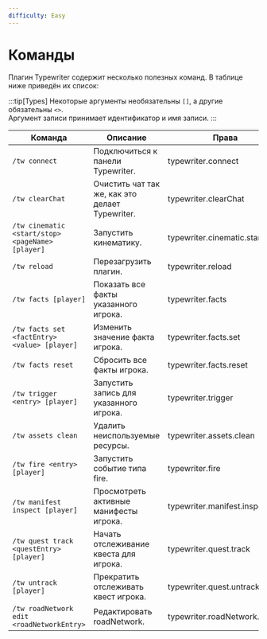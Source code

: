 ```yaml
---
difficulty: Easy
---
```


# Команды

Плагин Typewriter содержит несколько полезных команд. В таблице ниже приведён их список:

:::tip[Types]
Некоторые аргументы необязательны `[]`, а другие обязательны `<>`.\
Аргумент записи принимает идентификатор и имя записи.
:::

| Команда | Описание | Права |
| ------- | -------- | ----- |
| `/tw connect` | Подключиться к панели Typewriter. | typewriter.connect |
| `/tw clearChat` | Очистить чат так же, как это делает Typewriter. | typewriter.clearChat |
| `/tw cinematic <start/stop> <pageName> [player]` | Запустить кинематику. | typewriter.cinematic.start/stop |
| `/tw reload` | Перезагрузить плагин. | typewriter.reload |
| `/tw facts [player]` | Показать все факты указанного игрока. | typewriter.facts |
| `/tw facts set <factEntry> <value> [player]` | Изменить значение факта игрока. | typewriter.facts.set |
| `/tw facts reset` | Сбросить все факты игрока. | typewriter.facts.reset |
| `/tw trigger <entry> [player]` | Запустить запись для указанного игрока. | typewriter.trigger |
| `/tw assets clean` | Удалить неиспользуемые ресурсы. | typewriter.assets.clean |
| `/tw fire <entry> [player]` | Запустить событие типа fire. | typewriter.fire |
| `/tw manifest inspect [player]` | Просмотреть активные манифесты игрока. | typewriter.manifest.inspect |
| `/tw quest track <questEntry> [player]` | Начать отслеживание квеста для игрока. | typewriter.quest.track |
| `/tw untrack [player]` | Прекратить отслеживать квест игрока. | typewriter.quest.untrack |
| `/tw roadNetwork edit <roadNetworkEntry>` | Редактировать roadNetwork. | typewriter.roadNetwork.edit |
